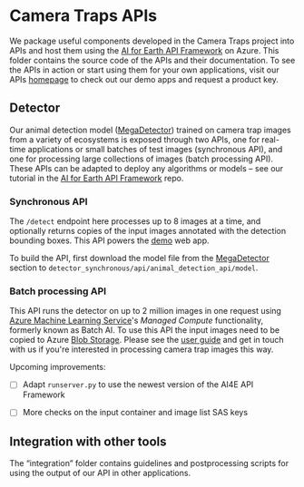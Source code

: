 # Camera Traps APIs

We package useful components developed in the Camera Traps project into APIs and host them using the [AI for Earth API Framework](https://github.com/Microsoft/AIforEarth-API-Development) on Azure. This folder contains the source code of the APIs and their documentation. To see the APIs in action or start using them for your own applications, visit our APIs [homepage](https://www.microsoft.com/en-us/ai/ai-for-earth-apis?activetab=pivot1%3aprimaryr3) to check out our demo apps and request a product key.


## Detector

Our animal detection model ([MegaDetector](https://github.com/Microsoft/CameraTraps#megadetector)) trained on camera trap images from a variety of ecosystems is exposed through two APIs, one for real-time applications or small batches of test images (synchronous API), and one for processing large collections of images (batch processing API). These APIs can be adapted to deploy any algorithms or models &ndash; see our tutorial in the [AI for Earth API Framework](https://github.com/Microsoft/AIforEarth-API-Development) repo.


### Synchronous API

The `/detect` endpoint here processes up to 8 images at a time, and optionally returns copies of the input images annotated with the detection bounding boxes. This API powers the [demo](../demo) web app.

To build the API, first download the model file from the [MegaDetector](https://github.com/Microsoft/CameraTraps#megadetector) section to `detector_synchronous/api/animal_detection_api/model`.


### Batch processing API

This API runs the detector on up to 2 million images in one request using [Azure Machine Learning Service](https://azure.microsoft.com/en-us/services/machine-learning-service/)'s _Managed Compute_ functionality, formerly known as Batch AI. To use this API the input images need to be copied to Azure [Blob Storage](https://azure.microsoft.com/en-us/services/storage/blobs/). Please see the [user guide](./batch_processing/README.md) and get in touch with us if you're interested in processing camera trap images this way. 

Upcoming improvements:
- [ ] Adapt `runserver.py` to use the newest version of the AI4E API Framework
- [ ] More checks on the input container and image list SAS keys


## Integration with other tools

The &ldquo;integration&rdquo; folder contains guidelines and postprocessing scripts for using the output of our API in other applications.
